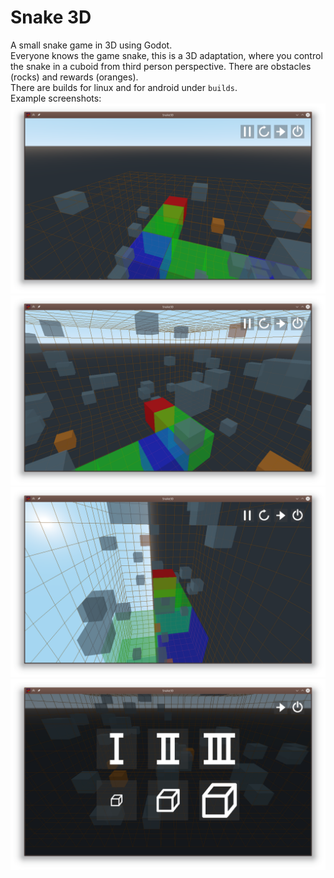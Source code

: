 # Snake 3D
A small snake game in 3D using Godot.<br/>
Everyone knows the game snake, this is a 3D adaptation, where you control the snake in a cuboid from third person perspective. There are obstacles (rocks) and rewards (oranges).<br/>
There are builds for linux and for android under <code>builds</code>.<br/>
Example screenshots:
![screenshot1](screenshots/ss_1.png)
![screenshot2](screenshots/ss_2.png)
![screenshot3](screenshots/ss_3.png)
![screenshot4](screenshots/ss_4.png)
